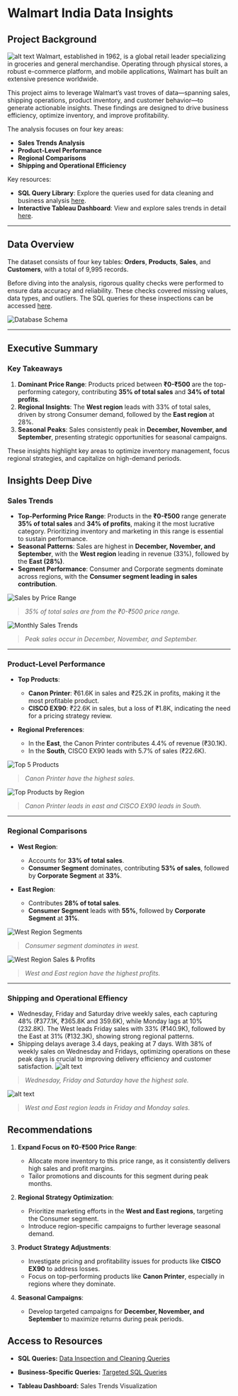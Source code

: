 # Walmart India Data Insights  
## **Project Background** 
![alt text](https://upload.wikimedia.org/wikipedia/commons/thumb/c/ca/Walmart_logo.svg/1200px-Walmart_logo.svg.png)
Walmart, established in 1962, is a global retail leader specializing in groceries and general merchandise. Operating through physical stores, a robust e-commerce platform, and mobile applications, Walmart has built an extensive presence worldwide.  

This project aims to leverage Walmart’s vast troves of data—spanning sales, shipping operations, product inventory, and customer behavior—to generate actionable insights. These findings are designed to drive business efficiency, optimize inventory, and improve profitability.  

The analysis focuses on four key areas:  
- **Sales Trends Analysis**  
- **Product-Level Performance**  
- **Regional Comparisons**  
- **Shipping and Operational Efficiency**  

Key resources:  
- **SQL Query Library**: Explore the queries used for data cleaning and business analysis [here](https://github.com/lakshaykamat/walmart-insights/blob/master/queries/Query.md).  
- **Interactive Tableau Dashboard**: View and explore sales trends in detail [here](#).  

---

## **Data Overview**  

The dataset consists of four key tables: **Orders**, **Products**, **Sales**, and **Customers**, with a total of 9,995 records.  

Before diving into the analysis, rigorous quality checks were performed to ensure data accuracy and reliability. These checks covered missing values, data types, and outliers. The SQL queries for these inspections can be accessed [here](https://github.com/lakshaykamat/walmart-insights/blob/master/queries/Query.md).  

![Database Schema](assets/DB.svg)  

---

## **Executive Summary**  

### **Key Takeaways**  

1. **Dominant Price Range**: Products priced between **₹0-₹500** are the top-performing category, contributing **35% of total sales** and **34% of total profits**.  
2. **Regional Insights**: The **West region** leads with 33% of total sales, driven by strong Consumer demand, followed by the **East region** at 28%.  
3. **Seasonal Peaks**: Sales consistently peak in **December, November, and September**, presenting strategic opportunities for seasonal campaigns.  

These insights highlight key areas to optimize inventory management, focus regional strategies, and capitalize on high-demand periods.  


## **Insights Deep Dive**  

### **Sales Trends**  

- **Top-Performing Price Range**: Products in the **₹0-₹500** range generate **35% of total sales** and **34% of profits**, making it the most lucrative category. Prioritizing inventory and marketing in this range is essential to sustain performance.  
- **Seasonal Patterns**: Sales are highest in **December, November, and September**, with the **West region** leading in revenue (33%), followed by the **East (28%)**.  
- **Segment Performance**: Consumer and Corporate segments dominate across regions, with the **Consumer segment leading in sales contribution**.  

![Sales by Price Range](assets/chart1.png)  
> *35% of total sales are from the ₹0-₹500 price range.*  

![Monthly Sales Trends](assets/chart.png)  
> *Peak sales occur in December, November, and September.*  

---

### **Product-Level Performance**  

- **Top Products**:  
  - **Canon Printer**: ₹61.6K in sales and ₹25.2K in profits, making it the most profitable product.  
  - **CISCO EX90**: ₹22.6K in sales, but a loss of ₹1.8K, indicating the need for a pricing strategy review.  

- **Regional Preferences**:  
  - In the **East**, the Canon Printer contributes 4.4% of revenue (₹30.1K).  
  - In the **South**, CISCO EX90 leads with 5.7% of sales (₹22.6K).  


![Top 5 Products](assets/top_5_products.png)  
> *Canon Printer have the highest sales.*

![Top Products by Region](assets/top_5_products_by_region_colored.png)  

> *Canon Printer leads in east and CISCO EX90 leads in South.*

---

### **Regional Comparisons**  

- **West Region**:  
  - Accounts for **33% of total sales**.  
  - **Consumer Segment** dominates, contributing **53% of sales**, followed by **Corporate Segment** at **33%**.  

- **East Region**:  
  - Contributes **28% of total sales**.  
  - **Consumer Segment** leads with **55%**, followed by **Corporate Segment** at **31%**.  

![West Region Segments](assets/west_segment.png)  
> *Consumer segment dominates in west.*

![West Region Sales & Profits](assets/west_sales_profit.png)  

> *West and East region have the highest profits.*
---

### Shipping and Operational Effiency
- Wednesday, Friday and Saturday drive weekly sales, each capturing 48% (₹377.1K, ₹365.8K and 359.6K), while Monday lags at 10% (232.8K). The West leads Friday sales with 33% (₹140.9K), followed by the East at 31% (₹132.3K), showing strong regional patterns.
- Shipping delays average 3.4 days, peaking at 7 days. With 38% of weekly sales on Wednesday and Fridays, optimizing operations on these peak days is crucial to improving delivery efficiency and customer satisfaction.
![alt text](assets/orders.png)
> *Wednesday, Friday and Saturday have the highest sale.*

![alt text](assets/orders2.png)
> *West and East region leads in Friday and Monday sales.*


## **Recommendations**  

1. **Expand Focus on ₹0-₹500 Price Range**:  
   - Allocate more inventory to this price range, as it consistently delivers high sales and profit margins.  
   - Tailor promotions and discounts for this segment during peak months.  

2. **Regional Strategy Optimization**:  
   - Prioritize marketing efforts in the **West and East regions**, targeting the Consumer segment.  
   - Introduce region-specific campaigns to further leverage seasonal demand.  

3. **Product Strategy Adjustments**:  
   - Investigate pricing and profitability issues for products like **CISCO EX90** to address losses.  
   - Focus on top-performing products like **Canon Printer**, especially in regions where they dominate.  

4. **Seasonal Campaigns**:  
   - Develop targeted campaigns for **December, November, and September** to maximize returns during peak periods.  

## Access to Resources
- **SQL Queries:** [Data Inspection and Cleaning Queries](https://github.com/lakshaykamat/walmart-insights/blob/master/queries/Query.md)

- **Business-Specific Queries:** [Targeted SQL Queries](https://github.com/lakshaykamat/walmart-insights/blob/master/queries/Query.md#basic-business-analysis)

- **Tableau Dashboard:** Sales Trends Visualization


